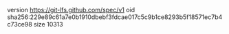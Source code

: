 version https://git-lfs.github.com/spec/v1
oid sha256:229e89c61a7e0b1910dbebf3fdcae017c5c9b1ce8293b5f18571ec7b4c73ce98
size 10313
